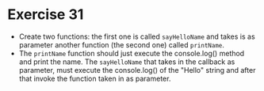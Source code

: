 # Exercise 31

* Create two functions: the first one is called `sayHelloName` and takes is as parameter another function (the second one) called `printName`.
* The `printName` function should just execute the console.log() method and print the name. The `sayHelloName` that takes in the callback as parameter, must execute the console.log() of the "Hello" string and after that invoke the function taken in as parameter.
